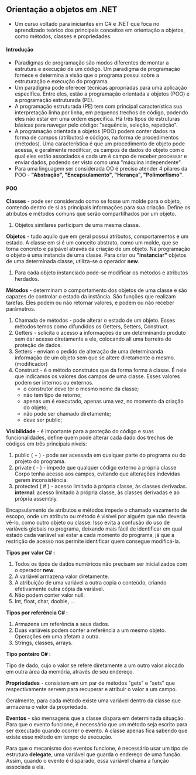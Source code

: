 ## Orientação a objetos em .NET

- Um curso voltado para iniciantes em C# e .NET que foca no aprendizado teórico dos principais conceitos em orientação a objetos, como métodos, classes e propriedades.

#### Introdução

- Paradigmas de programação são modos diferentes de montar a estrutura e execução de um código. Um paradigma de programação fornece e determina a visão que o programa possui sobre a estruturação e execução do programa.
- Um paradigma pode oferecer técnicas apropriadas para uma aplicação específica. Entre eles, estão a programação orientada a objetos (POO) e a programação estruturada (PE).
- A programação estruturada (PE) tem com principal característica sua interpretação linha por linha, em pequenos trechos de código, podendo eles não estar em uma ordem específica. Há três tipos de estruturas básicas para navegar pelo código: "sequência, seleção, repetição".
- A programação orientada a objetos (POO) podem conter dados na forma de campos (atributos) e códigos, na forma de procedimentos (métodos). Uma característica é que um procedimento de objeto pode acessa, e geralmente modificar, os campos de dados do objeto com o qual eles estão associados e cada um é campo de receber processar e enviar dados, podendo ser visto como uma "máquina independente". 
- Para uma linguagem ser considerada OO é preciso atender 4 pilares da POO - **"Abstração", "Encapsulamento", "Herança", "Polimorfismo"**.

#### POO

**Classes** - pode ser considerado como se fosse um molde para o objeto, contendo dentro de si as principais informações para sua criação. Define os atributos e métodos comuns que serão compartilhados por um objeto.

1. Objetos similares participam de uma mesma classe.

**Objetos** - tudo aquilo que em geral possui atributos, comportamentos e um estado. A classe em si é um conceito abstrato, como um molde, que se torna concreto  e palpável através da criação de  um objeto. Na programação o objeto é uma instancia de uma classe. Para criar ou **"instanciar"** objetos de uma determinada classe, utiliza-se o operador **new**.

1. Para cada objeto instanciado pode-se modificar os métodos e atributos herdados.

**Métodos** -  determinam o comportamento dos objetos de uma classe e são capazes de controlar o estado da instância. São funções que realizam tarefas. Eles podem ou não retornar valores, e podem ou não receber parâmetros.

1. Chamada de métodos - pode alterar o estado de um objeto. Esses métodos temos como difundidos os Getters, Setters, Construct.
2. Getters - solicita o acesso a informações de um determinando produto sem dar acesso diretamente a ele, colocando ali uma barreira de proteção de dados.
3. Setters - enviam o pedido de alteração de uma determinanda informação de um objeto sem que se altere diretamente o mesmo. (modificador)
4. Construct -  é o método construtos que da forma forma à classe. É nele que indicamos os valores dos campos de uma classe. Esses valores podem ser internos ou externos.
   - o construtor deve ter o mesmo nome da classe;
   - não tem tipo de retorno;
   - apenas um é executado, apenas uma vez, no momento da criação do objeto;
   - não pode ser chamado diretamente;
   - deve ser public;

**Visibilidade** - é importante para a proteção do código e suas funcionalidades, define quem pode alterar cada dado dos trechos de códigos em três principais níveis:

1. public ( + ) - pode ser acessada em qualquer parte do programa ou do projeto do programa.
2. private ( - ) - impede que qualquer código externo à própria classe Corpo tenha acesso aos campos, evitando que alterações indevidas gerem inconsistência.
3. protected ( # ) - acesso limitado à própria classe, às classes derivadas. **internal**: acesso limitado à própria classe, às classes derivadas e ao própria assembly. 

Encapsulamento de atributos e métodos impede o chamado vazamento de escopo, onde um atributo ou método é visível por alguém que não deveria vê-lo, como outro objeto ou classe. Isso evita a confusão do uso de variáveis globais no programa, deixando mais fácil de identificar em qual estado cada variável vai estar a cada momento do programa, já que a restrição de acesso nos permite identificar quem consegue modificá-la.

**Tipos por valor C# :**

1. Todos os tipos de dados numéricos não precisam ser inicializados com o operador **new**.
2. A variável armazena valor diretamente.
3. A atribuição de uma variável a outra copia o conteúdo, criando efetivamente outra cópia da variável.
4. Não podem conter valor null.
5. Int, float, char, dooble, ...

**Tipos por referência C# :**

1. Armazena um referência a seus dados.
2. Duas variáveis podem conter a referência a um mesmo objeto. Operações em uma afetam a outra.
3. Strings, classes, arrays.

**Tipo ponteiro C# :** 

Tipo de dado, cujo o valor se refere diretamente a um outro valor alocado em outra área da memória, através de seu endereço.

**Propriedades** - consistem em um par de métodos "gets" e "sets" que respectivamente servem para recuperar e atribuir o valor a um campo.

Geralmente, para cada método existe uma variável dentro da classe que armazena o valor da propriedade.

**Eventos** - são mensagens que a classe dispara em determinada situação. Para que o evento funcione, é necessário que um método seja escrito para ser executado quando ocorrer o evento. A classe apenas fica sabendo que existe esse método em tempo de execução.

Para que o mecanismo dos eventos funcione, é necessário usar um tipo de estrutura **delegate**, uma variável que guarda o endereço de uma função. Assim, quando o evento é disparado, essa variável chama a função associada a ela.

